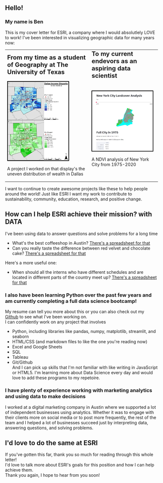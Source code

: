 ## Hello!

### My name is Ben    
This is my cover letter for ESRI, a company where I would absolutlely LOVE to work!
I've been interested in visualizing geographic data for many years now:
<table border="0">
 <tr>
    <td><b style="font-size:20px">From my time as a student of Geography at The University of Texas</b></td>
    <td><b style="font-size:20px">To my current endevors as an aspiring data scientist</b></td>
 </tr>
 <tr>
    <td><img style='border:2px solid #000000' src="images/geo_project1.jpg" width="200"><p>A project I worked on that display's the uneven distribution of wealth in Dallas</p> </td>
    <td><img style='border:2px solid #000000' src="images/geo_project2.JPG" width="200"> <p>A NDVI analysis of New York City from 1975-2020</p></td>
 </tr>
</table>    
       
I want to continue to create awesome projects like these to help people around the world! Just like ESRI I want my work to contribute to sustainability, community, education, research, and positive change.

## How can I help ESRI achieve their mission? with DATA 
I've been using data to answer questions and solve problems for a long time

- What's the best coffeeshop in Austin? [There's a spreadsheet for that](https://docs.google.com/spreadsheets/d/1ej90jWdd38xZb2M440tFu2RBhw0qJF92Jl6uLJeZU5A/edit?usp=sharing)
- Can you really taste the difference between red velvet and chocolate cake? [There's a spreadsheet for that](https://docs.google.com/spreadsheets/d/1-mqfiPSJpwAZFdIneJR1HSIZY6rC7ZfcZa_cJdHnmg0/edit?usp=sharing)

Here's a more useful one:  
- When should all the interns who have different schedules and are located in different parts of the country meet up? [There's a spreadsheet for that](https://docs.google.com/spreadsheets/d/1cYUTfm4D-B3j6mDdcGZA84LX3IJzBRVbM7zbRk5V8Xo/edit?usp=sharing)

### I also have been learning Python over the past few years and am currently completing a full data science bootcamp!
My resume can tell you more about this or you can also check out my [Github](https://github.com/Bench-amblee?tab=repositories) to see what I've been working on.  
I can confidently work on any project that involves
- Python, including libraries like pandas, numpy, matplotlib, streamlit, and seaborn
- HTML/CSS (and markdown files to like the one you're reading now)
- Excel and Google Sheets
- SQL
- Tableau
- Git/Github  
And I can pick up skills that I'm not familiar with like writing in JavaScript or HTML5. I'm learning more about Data Science every day and would love to add these programs to my repetoire.

### I have plenty of experience working with marketing analytics and using data to make decisions
I worked at a digital marketing company in Austin where we supported a lot of independent businesses using analytics.
Whether it was to engage with their clients more on social media or to post more frequently, the rest of the team and I helped a lot of businesses succeed just by interpreting data, answering questions, and solving problems. 
## I'd love to do the same at ESRI
If you've gotten this far, thank you so much for reading through this whole letter!  
I'd love to talk more about ESRI's goals for this position and how I can help achieve them.   
Thank you again, I hope to hear from you soon!  
